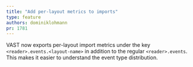 ```yaml
---
title: "Add per-layout metrics to imports"
type: feature
authors: dominiklohmann
pr: 1781
---
```


VAST now exports per-layout import metrics under the key
`<reader>.events.<layout-name>` in addition to the regular `<reader>.events`.
This makes it easier to understand the event type distribution.
